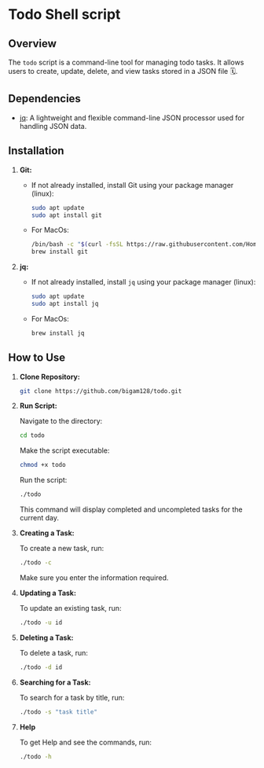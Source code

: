 # Todo Shell script 

## Overview

The `todo` script is a command-line tool for managing todo tasks. It allows users to create, update, delete, and view tasks stored in a JSON file 🗓️.

## Dependencies

- [jq](https://stedolan.github.io/jq/): A lightweight and flexible command-line JSON processor used for handling JSON data.

## Installation

1. **Git:**
   - If not already installed, install Git using your package manager (linux):
     ```bash
     sudo apt update
     sudo apt install git
     ```
     
   - For MacOs:
      ```bash
      /bin/bash -c "$(curl -fsSL https://raw.githubusercontent.com/Homebrew/install/HEAD/install.sh)"
      brew install git
      ```
     

3. **jq:**
   - If not already installed, install `jq` using your package manager (linux):
     ```bash
     sudo apt update
     sudo apt install jq
     ```
     
    - For MacOs:
      ```bash
      brew install jq
      ```
     

## How to Use

1. **Clone Repository:**
   ```bash
   git clone https://github.com/bigam128/todo.git

2. **Run Script:**

   Navigate to the directory:
     ```bash
     cd todo
     ```
   Make the script executable: 
      ```bash
      chmod +x todo
      ```
   Run the script:
     ```bash
     ./todo
     ```
     This command will display completed and uncompleted tasks for the current day.


3. **Creating a Task:**

    To create a new task, run:

    ```bash
    ./todo -c
    ```
    Make sure you enter the information required.


4. **Updating a Task:**

    To update an existing task, run:

    ```bash
    ./todo -u id
    ```


5. **Deleting a Task:**

    To delete a task, run:

    ```bash
    ./todo -d id
    ```

    
6. **Searching for a Task:**

    To search for a task by title, run:

    ```bash
    ./todo -s "task title"
    ```

7. **Help** 

    To get Help and see the commands, run:

    ```bash
    ./todo -h
    ```


